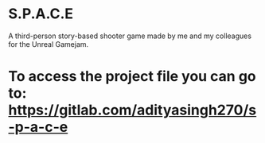 # S.P.A.C.E
A third-person story-based shooter game made by me and my colleagues for the Unreal Gamejam. 

# To access the project file you can go to: https://gitlab.com/adityasingh270/s-p-a-c-e
